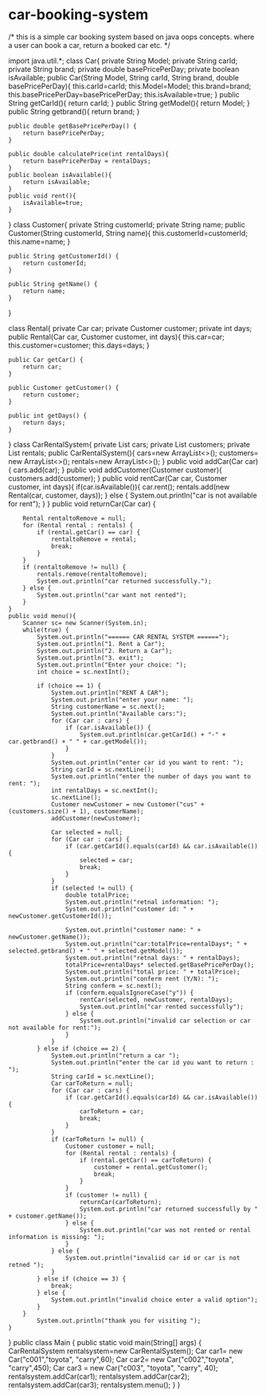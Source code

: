 # car-booking-system
/* this is a simple car booking system based on java oops concepts. where a user can book a car, return a booked car etc. */

import java.util.*;
class Car{
    private String Model;
    private String carId;
    private String brand;
    private double basePricePerDay;
    private boolean isAvailable;
    public Car(String Model, String carId, String brand, double basePricePerDay){
        this.carId=carId;
        this.Model=Model;
        this.brand=brand;
        this.basePricePerDay=basePricePerDay;
        this.isAvailable=true;
    }
    public String getCarId(){
        return  carId;
    }
    public String getModel(){
        return Model;
    }
    public String getbrand(){
        return brand;
    }


    public double getBasePricePerDay() {
        return basePricePerDay;
    }

    public double calculatePrice(int rentalDays){
        return basePricePerDay = rentalDays;
    }
    public boolean isAvailable(){
        return isAvailable;
    }
    public void rent(){
        isAvailable=true;
    }
}
class Customer{
    private String customerId;
    private String name;
    public Customer(String customerId, String name){
        this.customerId=customerId;
        this.name=name;
    }

    public String getCustomerId() {
        return customerId;
    }

    public String getName() {
        return name;
    }
}

class Rental{
    private Car car;
    private Customer customer;
    private int days;
    public Rental(Car car, Customer customer, int days){
        this.car=car;
        this.customer=customer;
        this.days=days;
    }

    public Car getCar() {
        return car;
    }

    public Customer getCustomer() {
        return customer;
    }

    public int getDays() {
        return days;
    }
}
class CarRentalSystem{
    private List<Car> cars;
    private List<Customer> customers;
    private List<Rental> rentals;
    public CarRentalSystem(){
        cars=new ArrayList<>();
        customers= new ArrayList<>();
        rentals=new ArrayList<>();
    }
    public void addCar(Car car){
        cars.add(car);
    }
    public void addCustomer(Customer customer){
        customers.add(customer);
    }
    public void rentCar(Car car, Customer customer, int days){
        if(car.isAvailable()){
            car.rent();
            rentals.add(new Rental(car, customer, days));
        } else {
            System.out.println("car is not available for rent");
        }
    }
    public void returnCar(Car car) {

        Rental rentaltoRemove = null;
        for (Rental rental : rentals) {
            if (rental.getCar() == car) {
                rentaltoRemove = rental;
                break;
            }
        }
        if (rentaltoRemove != null) {
            rentals.remove(rentaltoRemove);
            System.out.println("car returned successfully.");
        } else {
            System.out.println("car want not rented");
        }
    }
    public void menu(){
        Scanner sc= new Scanner(System.in);
        while(true) {
            System.out.println("====== CAR RENTAL SYSTEM ======");
            System.out.println("1. Rent a Car");
            System.out.println("2. Return a Car");
            System.out.println("3. exit");
            System.out.println("Enter your choice: ");
            int choice = sc.nextInt();

            if (choice == 1) {
                System.out.println("RENT A CAR");
                System.out.println("enter your name: ");
                String customerName = sc.next();
                System.out.println("Available cars:");
                for (Car car : cars) {
                    if (car.isAvailable()) {
                        System.out.println(car.getCarId() + "-" + car.getbrand() + " " + car.getModel());
                    }
                }
                System.out.println("enter car id you want to rent: ");
                String carId = sc.nextLine();
                System.out.println("enter the number of days you want to rent: ");
                int rentalDays = sc.nextInt();
                sc.nextLine();
                Customer newCustomer = new Customer("cus" + (customers.size() + 1), customerName);
                addCustomer(newCustomer);

                Car selected = null;
                for (Car car : cars) {
                    if (car.getCarId().equals(carId) && car.isAvailable()) {
                        selected = car;
                        break;
                    }
                }
                if (selected != null) {
                    double totalPrice;
                    System.out.println("retnal information: ");
                    System.out.println("customer id: " + newCustomer.getCustomerId());

                    System.out.println("customer name: " + newCustomer.getName());
                    System.out.println("car:totalPrice=rentalDays*; " + selected.getbrand() + " " + selected.getModel());
                    System.out.println("retnal days: " + rentalDays);
                    totalPrice=rentalDays* selected.getBasePricePerDay();
                    System.out.println("total price: " + totalPrice);
                    System.out.println("conferm rent (Y/N): ");
                    String conferm = sc.next();
                    if (conferm.equalsIgnoreCase("y")) {
                        rentCar(selected, newCustomer, rentalDays);
                        System.out.println("car rented successfully");
                    } else {
                        System.out.println("invalid car selection or car not available for rent:");
                    }
                }
            } else if (choice == 2) {
                System.out.println("return a car ");
                System.out.println("enter the car id you want to return : ");
                String carId = sc.nextLine();
                Car carToReturn = null;
                for (Car car : cars) {
                    if (car.getCarId().equals(carId) && car.isAvailable()) {
                        carToReturn = car;
                        break;
                    }
                }
                if (carToReturn != null) {
                    Customer customer = null;
                    for (Rental rental : rentals) {
                        if (rental.getCar() == carToReturn) {
                            customer = rental.getCustomer();
                            break;
                        }
                    }
                    if (customer != null) {
                        returnCar(carToReturn);
                        System.out.println("car returned successfully by " + customer.getName());
                    } else {
                        System.out.println("car was not rented or rental information is missing: ");
                    }
                } else {
                    System.out.println("invaliid car id or car is not retned ");
                }
            } else if (choice == 3) {
                break;
            } else {
                System.out.println("invalid choice enter a valid option");
            }
        }
            System.out.println("thank you for visiting ");
    }
}
public class Main {
    public static void main(String[] args) {
        CarRentalSystem rentalsystem=new CarRentalSystem();
        Car car1= new Car("c001","toyota", "carry",60);
        Car car2= new Car("c002","toyota", "carry",450);
        Car car3 = new Car("c003", "toyota", "carry", 40);
        rentalsystem.addCar(car1);
        rentalsystem.addCar(car2);
        rentalsystem.addCar(car3);
        rentalsystem.menu();
    }
}

